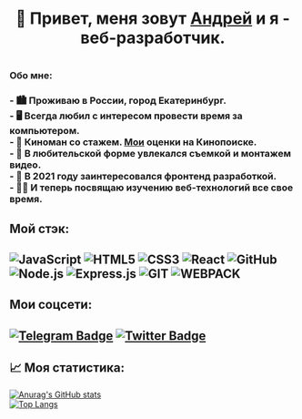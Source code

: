 <h1 align="center">👋 Привет, меня зовут <a href="https://t.me/jeedcat" target="_blank">Андрей</a> и я - веб-разработчик.<h1>
<h3>Обо мне:<h3>
- 🏙️ Проживаю в России, город Екатеринбург.<br>
- 🖥️ Всегда любил с интересом провести время за компьютером.<br>
- 👀 Киноман со стажем. <a href="https://www.kinopoisk.ru/user/13984754/votes/" target="_blank">Мои</a> оценки на Кинопоиске.<br>
- 📸 В любительской форме увлекался съемкой и монтажем видео.<br>
- 📅 В 2021 году заинтересовался фронтенд разработкой.<br>
- 👨‍🎓  И теперь посвящаю изучению веб-технологий все свое время.
  
<h2>Мой стэк:<h2>
  
![JavaScript](https://img.shields.io/badge/-JavaScript-black?style=flat-square&logo=javascript)
![HTML5](https://img.shields.io/badge/-HTML5-E34F26?style=flat-square&logo=html5&logoColor=white)
![CSS3](https://img.shields.io/badge/-CSS3-1572B6?style=flat-square&logo=css3)
![React](https://img.shields.io/badge/-React-black?style=flat-square&logo=react)
![GitHub](https://img.shields.io/badge/-GitHub-181717?style=flat-square&logo=github)
![Node.js](https://img.shields.io/badge/-Node.js-000?&logo=node.js)
![Express.js](https://img.shields.io/badge/-Express-000?logo=express)
![GIT](https://img.shields.io/badge/-GIT-000?&logo=GIT)
![WEBPACK](https://img.shields.io/badge/-WEBPACK-000?&logo=WEBPACK)
  
<h2>Мои соцсети:<h2>
  
[![Telegram Badge](https://img.shields.io/badge/-catjeed-2CA5E0?style=for-the-badge&logo=telegram&logoColor=white&link=https://t.me/jeedcat)](https://t.me/jeedcat)
[![Twitter Badge](https://img.shields.io/badge/-Cat&clysm-0077B5?style=for-the-badge&logo=twitter&link=https://twitter.com/atokapulaz)](https://twitter.com/atokapulaz)

<h2>📈 Моя статистика:</h2>
  
[![Anurag's GitHub stats](https://github-readme-stats.vercel.app/api?username=catjeed)](https://github.com/catjeed/github-readme-stats)<br>
[![Top Langs](https://github-readme-stats.vercel.app/api/top-langs/?username=catjeed&layout=compact)](https://github.com/catjeed/github-readme-stats)<br>
